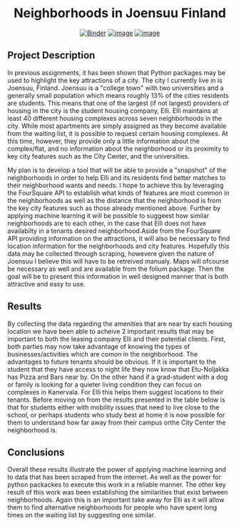 
<div align="center">
  
# Neighborhoods in Joensuu Finland

[![Binder](https://mybinder.org/badge_logo.svg)](https://mybinder.org/v2/gh/fizixmastr/Coursera_Capstone/HEAD) [![image](https://img.shields.io/badge/Author-Charles%20Rambo-orange)](https://github.com/fizixmastr) [![image](https://img.shields.io/badge/-LinkedIn-grey?style=flat&logo=linkedin&labelColor=blue)](https://fi.linkedin.com/in/charles-rambo?trk=profile-badge)
</div>

## Project Description
In previous assignments, it has been shown that Python packages may be used to highlight the key attractions of a city. The city I currently live in is Joensuu, Finland. Joensuu is a "college town" with two universities and a generally small population which means roughly 13% of the cities residents are students. This means that one of the largest (if not largest) providers of housing in the city is the student housing company, Elli. Elli maintains at least 40 different housing complexes across seven neighborhoods in the city. While most apartments are simply assigned as they become available from the waiting list, it is possible to request certain housing complexes. At this time, however, they provide only a little information about the complex/flat, and no information about the neighborhood or its proximity to key city features such as the City Center, and the universities.

My plan is to develop a tool that will be able to provide a "snapshot" of the neighborhoods in order to help Elli and its residents find better matches to their neighborhood wants and needs. I hope to achieve this by leveraging the FourSquare API to establish what kinds of features are most common in the neighborhoods as well as the distance that the neighborhood is from the key city features such as those already mentioned above. Further by applying machine learning it will be possible to suggeest how similar neighborhoods are to each other, in the case that Elli does not have availabilty in a tenants desired neighborhood.Aside from the FourSquare API providing information on the attractions, it will also be necessary to find location information for the neighborhoods and city features. Hopefully this data may be collected through scraping, howevere given the nature of Joensuu I believe this will have to be retreived manualy. Maps will ofcourse be necessary as well and are available from the folium package. Then the goal will be to present this information in well designed manner that is both attractive and easy to use.

## Results 

By collecting the data regarding the amenities that are near by each housing location we have been able to acheive 2 important results that may be important to both the leasing company Elli and their potential clients. First, both parties may now take advantage of knowing the types of businesses/activities which are comon in the neighborhood. The advantages to future tenants should be obvious. If it is important to the student that they have access to night life they now know that Etu-Noljakka has Pizza and Bars near by. On the other hand if a grad-student with a dog or family is looking for a quieter living condition they can focus on complexes in Kanervala. For Elli this helps them suggest locations to their tenants. Before moving on from the results presented in the table below is that for students either with mobility issues that need to live close to the school, or perhaps students who study best at home it is now possible for them to understand how far away from their campus orthe City Center the neighborhood is.

## Conclusions
Overall these results illustrate the power of applying machine learning and to data that has been scraped from the internet. As well as the power for python packackes to execute this work in a reliable manner. 
The other key result of this work was been establishing the similarities that exist between neighborhoods. Again this is an important take away for Elli as it will allow them to find alternative neighborhoods for people who have spent long times on the waiting list by suggesting one similar.
